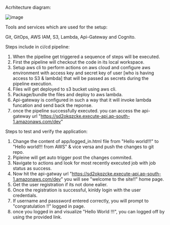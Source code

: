 Acrhitecture diagram:


![image](https://github.com/user-attachments/assets/b19ad89f-a481-40d5-96ad-d675313ab380)


Tools and services which are used for the setup:

 Git, GitOps, AWS IAM, S3, Lambda, Api-Gateway and Cognito.  

Steps include in ci/cd pipeline:

 1. When the pipeline get triggered a sequence of steps will be executed.
 2. First the pipeline will checkout the code in its local workspace.
 3. Setup aws cli to perform actions on aws cloud and configure aws environment with access key and secret key of user [who is having access to S3 & lambda] that will be passed as secrets during the pipeline execution.
 4. Files will get deployed to s3 bucket using aws cli.
 5. Package/bundle the files and deploy to aws lambda.
 6. Api-gateway is configured in such a way that it will invoke lambda funcation and send back the reponse.
 7. once the pipeline successfully executed. you can access the api-gateway url "https://sd2okqzcke.execute-api.ap-south-1.amazonaws.com/dev"


Steps to test and verify the application:

 1. Change the content of app/logged_in.html file from "Hello world!!!" to "Hello world!!! from AWS" & vice versa and push the changes to git repo.
 2. Pipleine will get auto trigger post the changes commited.
 3. Navigate to actions and look for most recently executed job with job status as success.
 4. Now hit the api-gatway url "https://sd2okqzcke.execute-api.ap-south-1.amazonaws.com/dev" you will see "welcome to the site!!" home page.
 5. Get the user registration if its not done ealier.
 6. Once the registration is successful, kinldy login with the user credentials.
 7. If username and passsword entered correctly, you will prompt to "congratulation !!" logged in page.
 8. once you logged in and visualize "Hello World !!!", you can logged off by using the provided link.
